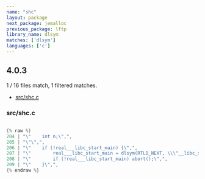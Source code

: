 ```yaml
---
name: "shc"
layout: package
next_package: jemalloc
previous_package: lftp
library_name: dlsym
matches: ['dlsym']
languages: ['c']
---
```

## 4.0.3
1 / 16 files match, 1 filtered matches.

 - [src/shc.c](#srcshcc)

### src/shc.c

```c

{% raw %}
204 | "\"    int n;\",",
205 | "\"\",",
206 | "\"    if (!real___libc_start_main) {\",",
207 | "\"        real___libc_start_main = dlsym(RTLD_NEXT, \\\"__libc_start_main\\\");\",",
208 | "\"        if (!real___libc_start_main) abort();\",",
209 | "\"    }\",",
{% endraw %}

```